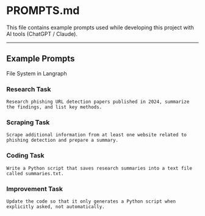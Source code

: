# PROMPTS.md

This file contains example prompts used while developing this project with AI tools (ChatGPT / Claude).

---

## Example Prompts

File System in Langraph

### Research Task
```
Research phishing URL detection papers published in 2024, summarize the findings, and list key methods.
```

### Scraping Task
```
Scrape additional information from at least one website related to phishing detection and prepare a summary.
```

### Coding Task
```
Write a Python script that saves research summaries into a text file called summaries.txt.
```

### Improvement Task
```
Update the code so that it only generates a Python script when explicitly asked, not automatically.
```
